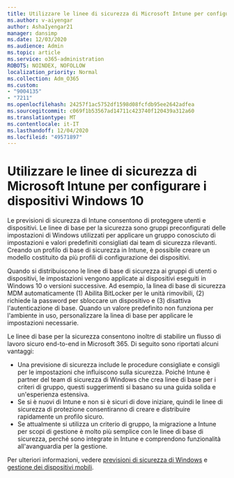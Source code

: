 ```yaml
---
title: Utilizzare le linee di sicurezza di Microsoft Intune per configurare i dispositivi Windows 10
ms.author: v-aiyengar
author: AshaIyengar21
manager: dansimp
ms.date: 12/03/2020
ms.audience: Admin
ms.topic: article
ms.service: o365-administration
ROBOTS: NOINDEX, NOFOLLOW
localization_priority: Normal
ms.collection: Adm_O365
ms.custom:
- "9004135"
- "7211"
ms.openlocfilehash: 24257f1ac5752df1598d08fcfdb95ee2642adfea
ms.sourcegitcommit: c069f1b53567ad14711c423740f120439a312a60
ms.translationtype: MT
ms.contentlocale: it-IT
ms.lasthandoff: 12/04/2020
ms.locfileid: "49571897"
---
```

# <a name="use-microsoft-intune-security-baselines-to-configure-windows-10-devices"></a>Utilizzare le linee di sicurezza di Microsoft Intune per configurare i dispositivi Windows 10

Le previsioni di sicurezza di Intune consentono di proteggere utenti e dispositivi. Le linee di base per la sicurezza sono gruppi preconfigurati delle impostazioni di Windows utilizzati per applicare un gruppo conosciuto di impostazioni e valori predefiniti consigliati dai team di sicurezza rilevanti. Creando un profilo di base di sicurezza in Intune, è possibile creare un modello costituito da più profili di configurazione dei dispositivi.

Quando si distribuiscono le linee di base di sicurezza ai gruppi di utenti o dispositivi, le impostazioni vengono applicate ai dispositivi eseguiti in Windows 10 o versioni successive. Ad esempio, la linea di base di sicurezza MDM automaticamente (1) Abilita BitLocker per le unità rimovibili, (2) richiede la password per sbloccare un dispositivo e (3) disattiva l'autenticazione di base. Quando un valore predefinito non funziona per l'ambiente in uso, personalizzare la linea di base per applicare le impostazioni necessarie.

Le linee di base per la sicurezza consentono inoltre di stabilire un flusso di lavoro sicuro end-to-end in Microsoft 365. Di seguito sono riportati alcuni vantaggi:

- Una previsione di sicurezza include le procedure consigliate e consigli per le impostazioni che influiscono sulla sicurezza. Poiché Intune è partner del team di sicurezza di Windows che crea linee di base per i criteri di gruppo, questi suggerimenti si basano su una guida solida e un'esperienza estensiva.
- Se si è nuovi di Intune e non si è sicuri di dove iniziare, quindi le linee di sicurezza di protezione consentiranno di creare e distribuire rapidamente un profilo sicuro.
- Se attualmente si utilizza un criterio di gruppo, la migrazione a Intune per scopi di gestione è molto più semplice con le linee di base di sicurezza, perché sono integrate in Intune e comprendono funzionalità all'avanguardia per la gestione.

Per ulteriori informazioni, vedere [previsioni di sicurezza di Windows](https://go.microsoft.com/fwlink/?linkid=2141503) e [gestione dei dispositivi mobili](https://go.microsoft.com/fwlink/?linkid=2141701).